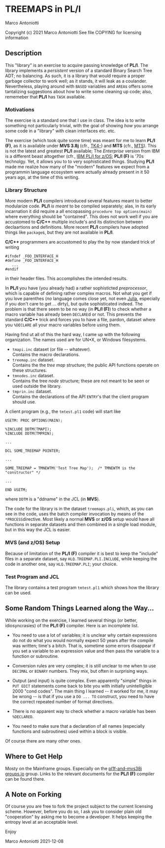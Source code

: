 # TREEMAPS in PL/I

Marco Antoniotti

Copyright (c) 2021 Marco Antoniotti
See file COPYING for licensing information


## Description

This "library" is an exercise to acquire passing knowledge of **PL/I**.
The library implements a *persistent* version of a standard Binary
Search Tree ADT; no balancing.  As such, it is a library that would
require a proper garbage collector to work well; as it stands, it will
leak as a coulander.  Nevertheless, playing around with `BASED`
variables and `AREA`s offers some tantalizing suggestions about how to
write some cleaning up code; also, rememeber that **PL/I** has `TASK`
available.

### Motivations

The exercise is a standard one that I use in class.  The idea is to
write something not particularly trivial, with the goal of showing
*how* you arrange some code in a "library" with clean interfaces
etc. etc.

The exercise (which took quite some time) was meant for me to learn
**PL/I (F)**, as it is available under **MVS 3.8j** (cfr.,
[TK4-](http://wotho.ethz.ch/tk4-/)) and **MTS** (cfr.,
[MTS](http://www.try-mts.com)).  This is not the latest and greatest
**PL/I** available; The *Enterprise* version from IBM is a different
beast altogether
(cfr.,
[IBM PL/I for z/OS](https://www.ibm.com/products/pli-compiler-zos);
**PL/I (F)** is '70s technolgy.  Yet, it allows you to to very
sophisticated things.  Studying **PL/I**  made me realize how many of the
"modern" features we expect from a programmin language ecosystem were
actually already present in it 50 years ago, at the time of this
writing.

### Library Structure

More modern **PL/I** compilers introduced several features meant to
better modularize code.  **PL/I** *is meant* to be compiled
separately; alas, in its early incarnation it did require a all
encopassing `procedure top options(main)` where everything should be
"contained".  This does not work well if you are accustomed to
**C/C++** multiple include's and its distinction between declaartions
and definitions.  More recent **PL/I** compilers have adopted things
like `package`s, but they are not available in **PL/I**.

**C/C++** programmers are accustomed to play the by now standard trick
of writing

    #ifndef _FOO_INTERFACE_H
    #define _FOO_INTERFACE_H
       ...
    #endif
    
in their header files.  This accomplishes the intended results.

In **PL/I** you have (you already had) a rather sophisticted
*preprocessor*, which is capable of defining rather complex macros.
Not what you get if you love parenthes (*no* language comes close yet,
not even [Julia](https://julialang.org/),
especially if you don't care to get ... dirty), but quite
sophisticated indeed.  The problem is that there seem to be no way
(in **PL/I (F)**) to check whether a macro variable has already been
`DECLARE`d or not.  This prevents the standard **C/C++** trick and
forces you to have a file, pardon, dataset where you `%DECLARE` all
your macro variables before using them.

Having find ut all of this the hard way, I came up with the following
organization.  The names used are for UN*X, or Windows filesystems.

* `tmapi.inc` dataset (or file -- whatever).  
  Contains the macro declarations.
* `treemap.inc` dataset.  
  Contains the the *tree map* structure; the public API functions
  operate on these structures.
* `tmnodes.inc` dataset.  
  Contains the tree *node* structure; these are not meant to be seen
  or used outside the library.
* `tmprin.inc` dataset.  
  Contains the declarations of the API `ENTRY`'s that the client
  program should use.
  
A client program (e.g., the `tmtest.pl1` code) will start like

    USETM: PROC OPTIONS(MAIN);
    
    %INCLUDE DDTM(TMAPI);
    %INCLUDE DDTM(TMPRIN);
    
    ...
    
    DCL SOME_TREEMAP POINTER;
    
    ...
    
    SOME_TREEMAP = TMNEWTM('Test Tree Map');  /* TMNEWTM is the "constructor" */
    
    ...
    
    END USETM;
    
where `DDTM` is a "ddname" in the JCL (in **MVS**).

The code for the library is in the dataset `treemaps.pli`, which, as
you can see in the code, uses the batch compiler invocation by means
of the `*PROCESS`directive.  Most likely a normal **MVS** or **z/OS**
setup would have all functions in separate datasets and then combined
in a single load module, but in this way the JCL is easier.


### **MVS** (and **z/OS**) Setup

Because of limitation of the **PL/I (F)** compiler it is best to keep
the "include" files in a separate dataset, say
``HLQ.TREEMAP.PLI.INCLUDE``, while keeping the code in another one,
say ``HLQ.TREEMAP.PLI``; your choice.


### Test Program and JCL

The library contains a test program `tmtest.pl1` which shows how the
library can be used.


## Some Random Things Learned along the Way...

While working on the exercise, I learned several things (or better,
idiosyncrasies) of the **PL/I (F)** compiler.  Here is an incomplete
list.

* You need to use a lot of variables; it is unclear why certain
  expressions do not do what you would normally expect 50 years after
  the compile was written; time's a bitch.  That is, sometime some
  errors disappear if you set a variable to an expression value and
  then pass the variable to a function or subroutine.

* Conversion rules are very complex; it is still unclear to me when to
  use `DECIMAL` or `BINARY` numbers.  They mix, but often in
  surprising ways.
  
* Output (and input) is quite complex.  Even apparently "simple"
  things in `PUT EDIT` statements come back to bite you with
  initially unintelligible 2000 "cond codes".  The main thing I
  learned -- it worked for me, it may be wrong -- is that if you use a
  `DO ... TO` construct, you need to have the correct
  repeated number of format directives.
  
* There is no apparent way to check whether a macro variable has been
  `%DECLARED`.
  
* You need to make sure that a declaration of all names (especially
  functions and subroutines) used within a block is visible.
  
Of course there are many other ones.
  
  
## Where to Get Help

Mosty on the Mainframe groups.  Especially on the
[pl1f-and-mvs38j](https://groups.io/g/pl1f-and-mvs38j)
[groups.io](https://groups.io) group.  Links to the relevant documents
for the **PL/I (F)** compiler can be found there.


## A Note on Forking

Of course you are free to fork the project subject to the current
licensing scheme.  However, before you do so, I ask you to consider
plain old "cooperation" by asking me to become a developer.
It helps keeping the entropy level at an acceptable level.

Enjoy

Marco Antoniotti 2021-12-08
